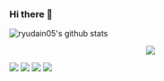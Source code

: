 ### Hi there 👋


![ryudain05's github stats](https://github-readme-stats.vercel.app/api?username=ryudain05&theme=omni&show_icons=true)



<p align = "center"> <img src="https://img.shields.io/badge/Node.js-339933?style=flat-square&logo=Node.js&logoColor=white"/> </p><img src="https://img.shields.io/badge/Nodemon-76D04B?style=flat-square&logo=Nodemon&logoColor=white"/>
<img src="https://img.shields.io/badge/HTML5-E34F26?style=flat-square&logo=HTML5&logoColor=white"/>
<img src="https://img.shields.io/badge/CSS3-1572B6?style=flat-square&logo=CSS3&logoColor=white"/>
<img src="https://img.shields.io/badge/Node.js-339933?style=flat-square&logo=Node.js&logoColor=white"/>

